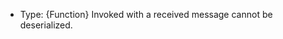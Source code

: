 <!-- YAML
added: v15.4.0
-->

* Type: {Function} Invoked with a received message cannot be
  deserialized.

